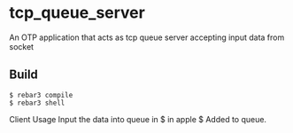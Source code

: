 tcp_queue_server
=====

An OTP application that acts as tcp queue server accepting input data from socket 

Build
-----

    $ rebar3 compile
    $ rebar3 shell

Client Usage
    Input the data into queue
    in <any message> 
    $ in apple
    $ Added to queue.

